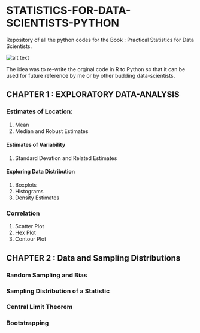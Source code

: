 # STATISTICS-FOR-DATA-SCIENTISTS-PYTHON #
Repository of all the python codes for the Book : Practical Statistics for Data Scientists. 

![alt text](https://images-na.ssl-images-amazon.com/images/I/51XWliJw1uL._SX379_BO1,204,203,200_.jpg)

The idea was to re-write the orginal code in R to Python so that it can be used for future reference by me or by other budding data-scientists.

## CHAPTER 1 : EXPLORATORY DATA-ANALYSIS ##
###	Estimates of Location: ####
 1. Mean
 2. Median and Robust Estimates

#### Estimates of Variability ####
  1. Standard Devation and Related Estimates

#### Exploring Data Distribution ####
  1. Boxplots
  2.	Histograms
  3. Density Estimates

### Correlation ###
  1. Scatter Plot
  2. Hex Plot	
  3. Contour Plot

## CHAPTER 2 : Data and Sampling Distributions ##
### Random Sampling and Bias ###
### Sampling Distribution of a Statistic ###
### Central Limit Theorem ###
### Bootstrapping ###
